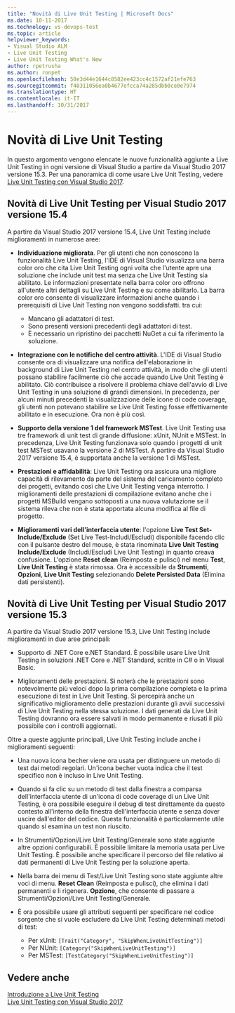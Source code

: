 ```yaml
---
title: "Novità di Live Unit Testing | Microsoft Docs"
ms.date: 10-11-2017
ms.technology: vs-devops-test
ms.topic: article
helpviewer_keywords:
- Visual Studio ALM
- Live Unit Testing
- Live Unit Testing What's New
author: rpetrusha
ms.author: ronpet
ms.openlocfilehash: 58e3d44e1644c8582ee423cc4c1572af21efe763
ms.sourcegitcommit: f40311056ea0b4677efcca74a285dbb0ce0e7974
ms.translationtype: HT
ms.contentlocale: it-IT
ms.lasthandoff: 10/31/2017
---
```

# <a name="whats-new-in-live-unit-testing"></a>Novità di Live Unit Testing

In questo argomento vengono elencate le nuove funzionalità aggiunte a Live Unit Testing in ogni versione di Visual Studio a partire da Visual Studio 2017 versione 15.3. Per una panoramica di come usare Live Unit Testing, vedere [Live Unit Testing con Visual Studio 2017](live-unit-testing.md).

## <a name="whats-new-in-live-unit-testing-for-visual-studio-2017-version-154"></a>Novità di Live Unit Testing per Visual Studio 2017 versione 15.4

A partire da Visual Studio 2017 versione 15.4, Live Unit Testing include miglioramenti in numerose aree:

- **Individuazione migliorata**. Per gli utenti che non conoscono la funzionalità Live Unit Testing, l'IDE di Visual Studio visualizza una barra color oro che cita Live Unit Testing ogni volta che l'utente apre una soluzione che include unit test ma senza che Live Unit Testing sia abilitato. Le informazioni presentate nella barra color oro offrono all'utente altri dettagli su Live Unit Testing e su come abilitarlo. La barra color oro consente di visualizzare informazioni anche quando i prerequisiti di Live Unit Testing non vengono soddisfatti. tra cui:

   - Mancano gli adattatori di test.
   - Sono presenti versioni precedenti degli adattatori di test.
   - È necessario un ripristino dei pacchetti NuGet a cui fa riferimento la soluzione. 

- **Integrazione con le notifiche del centro attività**. L'IDE di Visual Studio consente ora di visualizzare una notifica dell'elaborazione in background di Live Unit Testing nel centro attività, in modo che gli utenti possano stabilire facilmente ciò che accade quando Live Unit Testing è abilitato. Ciò contribuisce a risolvere il problema chiave dell'avvio di Live Unit Testing in una soluzione di grandi dimensioni. In precedenza, per alcuni minuti precedenti la visualizzazione delle icone di code coverage, gli utenti non potevano stabilire se Live Unit Testing fosse effettivamente abilitato e in esecuzione. Ora non è più così.

- **Supporto della versione 1 del framework MSTest**. Live Unit Testing usa tre framework di unit test di grande diffusione: xUnit, NUnit e MSTest. In precedenza, Live Unit Testing funzionava solo quando i progetti di unit test MSTest usavano la versione 2 di MSTest. A partire da Visual Studio 2017 versione 15.4, è supportata anche la versione 1 di MSTest. 

- **Prestazioni e affidabilità**: Live Unit Testing ora assicura una migliore capacità di rilevamento da parte del sistema del caricamento completo dei progetti, evitando così che Live Unit Testing venga interrotto. I miglioramenti delle prestazioni di compilazione evitano anche che i progetti MSBuild vengano sottoposti a una nuova valutazione se il sistema rileva che non è stata apportata alcuna modifica al file di progetto.  

- **Miglioramenti vari dell'interfaccia utente**: l'opzione **Live Test Set-Include/Exclude** (Set Live Test-Includi/Escludi) disponibile facendo clic con il pulsante destro del mouse, è stata rinominata **Live Unit Testing Include/Exclude** (Includi/Escludi Live Unit Testing) in quanto creava confusione. L'opzione **Reset clean** (Reimposta e pulisci) nel menu **Test**, **Live Unit Testing** è stata rimossa. Ora è accessibile da **Strumenti**, **Opzioni**, **Live Unit Testing** selezionando **Delete Persisted Data** (Elimina dati persistenti).

## <a name="whats-new-in-live-unit-testing-for-visual-studio-2017-version-153"></a>Novità di Live Unit Testing per Visual Studio 2017 versione 15.3

A partire da Visual Studio 2017 versione 15.3, Live Unit Testing include miglioramenti in due aree principali:

- Supporto di .NET Core e.NET Standard. È possibile usare Live Unit Testing in soluzioni .NET Core e .NET Standard, scritte in C# o in Visual Basic.
 
-  Miglioramenti delle prestazioni. Si noterà che le prestazioni sono notevolmente più veloci dopo la prima compilazione completa e la prima esecuzione di test in Live Unit Testing. Si percepirà anche un significativo miglioramento delle prestazioni durante gli avvii successivi di Live Unit Testing nella stessa soluzione. I dati generati da Live Unit Testing dovranno ora essere salvati in modo permanente e riusati il più possibile con i controlli aggiornati. 
 
Oltre a queste aggiunte principali, Live Unit Testing include anche i miglioramenti seguenti: 

- Una nuova icona becher viene ora usata per distinguere un metodo di test dai metodi regolari. Un'icona becher vuota indica che il test specifico non è incluso in Live Unit Testing. 

- Quando si fa clic su un metodo di test dalla finestra a comparsa dell'interfaccia utente di un'icona di code coverage di un Live Unit Testing, è ora possibile eseguire il debug di test direttamente da questo contesto all'interno della finestra dell'interfaccia utente e senza dover uscire dall'editor del codice. Questa funzionalità è particolarmente utile quando si esamina un test non riuscito.  

- In Strumenti/Opzioni/Live Unit Testing/Generale sono state aggiunte altre opzioni configurabili. È possibile limitare la memoria usata per Live Unit Testing. È possibile anche specificare il percorso del file relativo ai dati permanenti di Live Unit Testing per la soluzione aperta. 

- Nella barra dei menu di Test/Live Unit Testing sono state aggiunte altre voci di menu. **Reset Clean** (Reimposta e pulisci), che elimina i dati permanenti e li rigenera. **Opzione**, che consente di passare a Strumenti/Opzioni/Live Unit Testing/Generale.
  
- È ora possibile usare gli attributi seguenti per specificare nel codice sorgente che si vuole escludere da Live Unit Testing determinati metodi di test:
   - Per xUnit: `[Trait("Category", "SkipWhenLiveUnitTesting")]`
   - Per NUnit: `[Category("SkipWhenLiveUnitTesting")]`
   - Per MSTest: `[TestCategory("SkipWhenLiveUnitTesting")]`

## <a name="see-also"></a>Vedere anche
[Introduzione a Live Unit Testing](live-unit-testing-intro.md)   
[Live Unit Testing con Visual Studio 2017](live-unit-testing.md)

